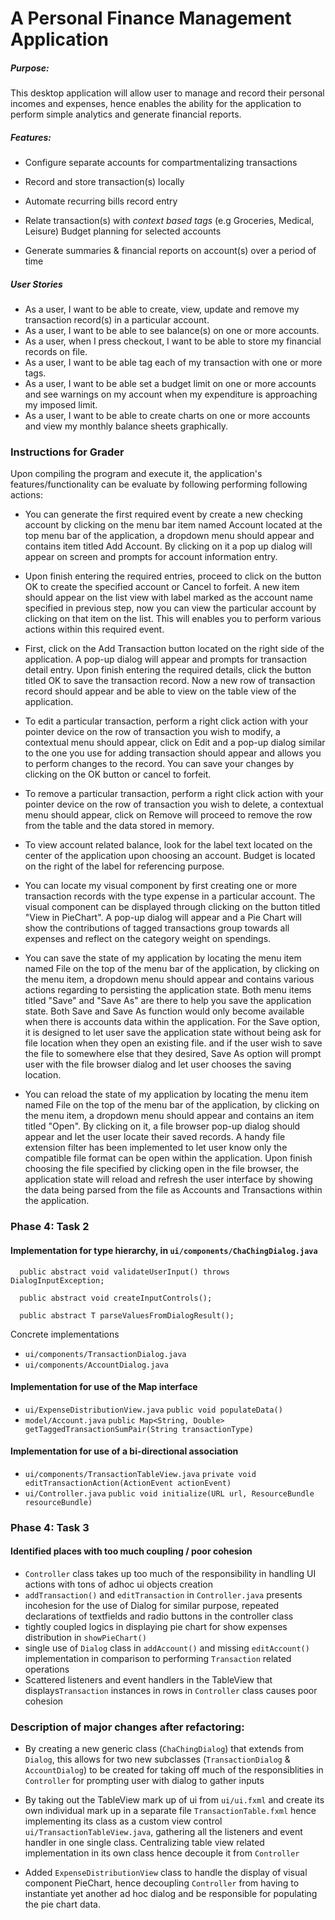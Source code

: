 # A Personal Finance Management Application

##### Purpose:
This desktop application will allow user to manage and record their personal incomes and expenses, hence enables the ability for the application to perform simple analytics and generate financial reports.

##### Features:

- Configure separate accounts for compartmentalizing
transactions

- Record and store transaction(s) locally
- Automate recurring bills record entry
- Relate transaction(s) with *context based tags*
(e.g Groceries, Medical, Leisure)
Budget planning for selected accounts
- Generate summaries & financial reports on
 account(s) over a period of time

##### User Stories

- As a user, I want to be able to create,
 view, update and remove my transaction record(s)
 in a particular account.
- As a user, I want to be able to see balance(s)
 on one or more accounts.
- As a user, when I press checkout, I want to be able
to store my financial records on file.
- As a user, I want to be able tag each
of my transaction with one or more tags.
- As a user, I want to be able set a budget
 limit on one or more accounts and see
 warnings on my account when my expenditure
 is approaching my imposed limit.
- As a user, I want to be able to create charts
 on one or more accounts and view my monthly balance sheets graphically.

### Instructions for Grader

  Upon compiling the program and execute it, the application's features/functionality can be evaluate by following performing following actions:

  - You can generate the first required event by create a new checking account by clicking on the menu bar item named Account located at the top menu bar of the application, a dropdown menu should appear and contains item titled Add Account. By clicking on it a pop up dialog will appear on screen and prompts for account information entry.

  - Upon finish entering the required entries, proceed to click on the button OK to create the specified account or Cancel to forfeit. A new item should appear on the list view with label marked as the account name specified in previous step, now you can view the particular account by clicking on that item on the list. This
  will enables you to perform various actions within this required event.

  - First, click on the Add Transaction button located on the right side of the application. A pop-up dialog will appear and prompts for transaction detail entry. Upon finish entering the required details, click the button titled OK to save the transaction record. Now a new row of transaction record should appear and be able to view on the table view of the application.

  - To edit a particular transaction, perform a right click action with your pointer device on the row of transaction you wish to modify, a contextual menu should appear, click on Edit and a pop-up dialog similar to the one you use for adding transaction should appear and allows you to perform changes to the record. You can save your changes by clicking on the OK button or cancel to forfeit.

  - To remove a particular transaction, perform a right click action with your pointer device on the row of transaction you wish to delete, a contextual menu should appear, click on Remove will proceed to remove the row from the table and the data stored in memory.

  - To view account related balance, look for the label text located on the center of the application upon choosing an account. Budget is located on the right of the label for referencing purpose.

  - You can locate my visual component by first creating one or more transaction records with the type expense in a particular account. The visual component can be displayed through clicking on the button titled "View in PieChart". A pop-up dialog will appear and a Pie Chart will show the contributions of tagged transactions group towards all expenses and reflect on the category weight on spendings.

  - You can save the state of my application by locating the menu item named File on the top of the menu bar of the application, by clicking on the menu item, a dropdown menu should appear and contains various actions regarding to  persisting the application state. Both menu items titled "Save" and "Save As" are there to help you save the application state. Both Save and Save As function would only become available when there is accounts data within the application. For the Save option, it is designed to let user save the application state without being ask for file location when they open an existing file. and if the user wish to save the file to somewhere else that they desired, Save As option will prompt user with the file browser dialog and let user chooses the saving location.

  - You can reload the state of my application by locating the menu item named File on the top of the menu bar of the application, by clicking on the menu item, a dropdown menu should appear and contains an item titled "Open".
  By clicking on it, a file browser pop-up dialog should appear and let the user locate their saved records. A handy file extension filter has been implemented to let user know only the compatible file format can be open within the application. Upon finish choosing the file specified by clicking open in the file browser, the application state will reload and refresh the user interface by showing the data being parsed from the file as Accounts and Transactions within the application.


### Phase 4: Task 2

#### Implementation for **type hierarchy**, in `ui/components/ChaChingDialog.java` 
  ```
    public abstract void validateUserInput() throws DialogInputException;
  ```
  ```
    public abstract void createInputControls();
  ```
  ```
    public abstract T parseValuesFromDialogResult();
  ```
  Concrete implementations
  - `ui/components/TransactionDialog.java`
  - `ui/components/AccountDialog.java`

#### Implementation for **use of the Map interface**
  - `ui/ExpenseDistributionView.java`
  `public void populateData()`
  - `model/Account.java`
  `public Map<String, Double> getTaggedTransactionSumPair(String transactionType)`

#### Implementation for **use of a bi-directional association**

  - `ui/components/TransactionTableView.java`
  `private void editTransactionAction(ActionEvent actionEvent)`
  - `ui/Controller.java`
  `public void initialize(URL url, ResourceBundle resourceBundle)`

### Phase 4: Task 3

#### Identified places with too much coupling / poor cohesion
- `Controller` class takes up too much of the responsibility in handling UI actions with tons of adhoc ui objects creation
- `addTransaction()` and `editTransaction` in `Controller.java` presents incohesion for the use of Dialog for similar purpose, repeated declarations of textfields and radio buttons in the controller class
- tightly coupled logics in displaying pie chart for show expenses distribution in `showPieChart()`
- single use of `Dialog` class in `addAccount()` and missing `editAccount()` implementation in comparison to performing `Transaction` related operations
- Scattered listeners and event handlers in the TableView that displays`Transaction` instances in rows in `Controller` class causes poor cohesion

### Description of major changes after refactoring:

- By creating a new generic class (`ChaChingDialog`) that extends from `Dialog`, this allows for two new subclasses (`TransactionDialog` & `AccountDialog`) to be created for taking off much of the responsiblities in `Controller` for prompting user with dialog to gather inputs

- By taking out the TableView mark up of ui from `ui/ui.fxml` and create its own individual mark up in a separate file `TransactionTable.fxml` hence implementing its class as a custom view control `ui/TransactionTableView.java`, gathering all the listeners and event handler in one single class. Centralizing table view related implementation in its own class hence decouple it from `Controller`

- Added `ExpenseDistributionView` class to handle the display of visual component PieChart, hence decoupling `Controller` from having to instantiate yet another ad hoc dialog and be responsible for populating the pie chart data. 
